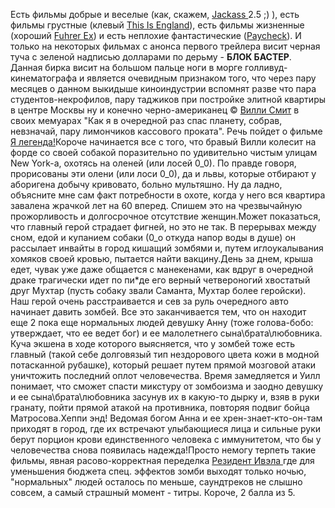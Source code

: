 Есть фильмы добрые и веселые (как, скажем, <a href="http://www.jackassmovie.com/">Jackass </a>2.5 ;) ), есть фильмы грустные (клевый <a href="http://www.imdb.com/title/tt0480025/">This Is England</a>), есть фильмы жизненные (хороший <a href="http://www.imdb.com/title/tt0329106/">Fuhrer Ex</a>) и есть неплохие фантастические (<a href="http://us.imdb.com/title/tt0338337/">Paycheck</a>). И только на некоторых фильмах с анонса первого трейлера висит черная туча с зеленой надписью долларами по дерьму - <strong>БЛОК БАСТЕР</strong>. Данная бирка висит на большом пальце ноги в морге голливуд-кинематографа и является очевидным признаком того, что через пару месяцев о данном выкидыше киноиндустрии вспомнят разве что пара студентов-некрофилов, пару таджиков при постройке элитной квартиры в центре Москвы ну и конечно черно-американец &copy; <a href="http://www.imdb.com/name/nm0000226/">Вилли Смит</a> в своих мемуарах "Как я в очередной раз спас планету, собрав, невзначай, пару лимончиков кассового проката". Речь пойдет о фильме <a href="http://iamlegend.warnerbros.com/">Я легенда!</a>Короче начинается все с того, что бравый Вилли колесит на форде со своей собакой поразительно по удивительно чистым улицам New York-а, охотясь на оленей (или лосей 0_0). По правде говоря, прорисованы эти олени (или лоси 0_0), да и львы, которые отбирают у аборигена добычу кривовато, больно мультяшно. Ну да ладно, объясните мне сам факт потребности в охоте, когда у него вся квартира завалена жрачкой лет на 60 вперед. Спишем это на чрезвычайную прожорливость и долгосрочное отсутствие женщин.Может показаться, что главный герой страдает фигней, но это не так. В перерывах между сном, едой и купанием собаки (0_o откуда напор воды в душе) он рассылает инвайты в город кишащий зомбями и, путем иглоукалывания хомяков своей кровью, пытается найти вакцину.День за днем, крыша едет, чувак уже даже общается с манекенами, как вдруг в очередной драке трагически идет по пи*де его верный четвероногий хвостатый друг Мухтар (пусть собаку звали Саманта, Мухтар более геройски). Наш герой очень расстраивается и сев за руль очередного авто начинает давить зомбей. Все это заканчивается тем, что он находит еще 2 пока еще нормальных людей девушку Анну (тоже голова-бобо: утверждает, что ее ведет бог) и ее малолетнего сына\брата\любовника. Куча экшена в ходе которого выясняется, что у зомбей тоже есть главный (такой себе долговязый тип нездорового цвета кожи в модной потасканной рубашке), который решает путем прямой мозговой атаки уничтожить последний оплот человечества. Время замедляется и Уилл понимает, что сможет спасти микстуру от зомбоизма и заодно девушку и ее сына\брата\любовника засунув их в какую-то дырку и, взяв в руки гранату, пойти прямой атакой на противника, повторяя подвиг бойца Матросова.Хеппи энд! Ведомая богом Анна и ее хрен-знает-кто-он-там приходят в город, где их встречают улыбающиеся лица и сильные руки берут порцион крови единственного человека с иммунитетом, что бы у человечества снова появилась надежда!Просто немогу терпеть такие фильмы, явная расово-корректная переделка <a href="http://www.residentevil.com/">Резидент Ивэла </a> где для уменьшения бюджета спец. эффектов зомби выходят только ночью, "нормальных" людей осталось по меньше, саундтреков не слышно совсем, а самый страшный момент - титры. Короче, 2 балла из 5.